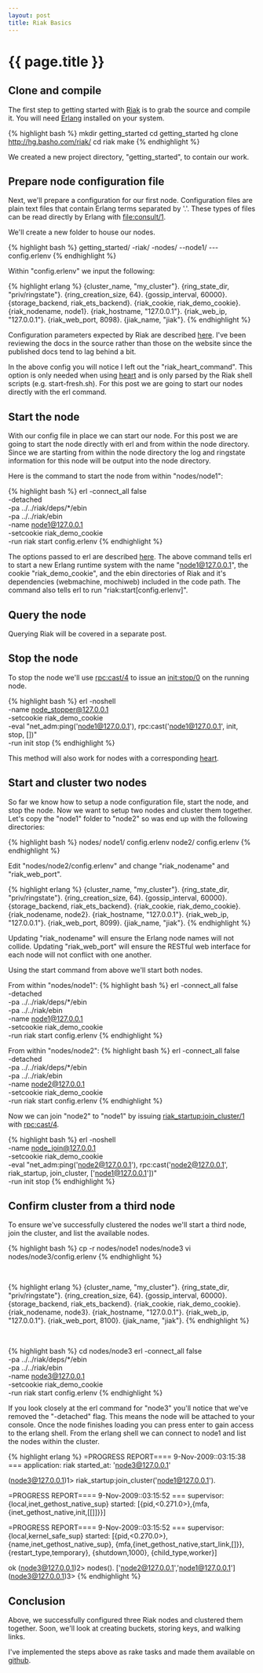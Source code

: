 ```yaml
---
layout: post
title: Riak Basics
---
```


[riak]: http://riak.basho.com/
[erlang]: http://www.erlang.org/download.html
[consult]: http://erldocs.com/otp_src_R13B/kernel/file.html#consult/1
[basic_setup]: http://hg.basho.com/riak/src/tip/doc/basic-setup.txt
[heart]: http://erldocs.com/otp_src_R13B/kernel/heart.html
[erl]: http://www.erlang.org/doc/man/erl.html
[cast]: http://erldocs.com/otp_src_R13B/kernel/rpc.html#cast/4
[stop]: http://erldocs.com/otp_src_R13B/erts/init.html#stop/0
[join_cluster]: http://hg.basho.com/riak/src/tip/src/riak_startup.erl#cl-18

# {{ page.title }}

## Clone and compile

The first step to getting started with [Riak][riak] is to grab the source and compile it. You will need [Erlang][erlang] installed on your system.

{% highlight bash %}
mkdir getting_started
cd getting_started
hg clone http://hg.basho.com/riak/
cd riak
make
{% endhighlight %}

We created a new project directory, "getting_started", to contain our work.

## Prepare node configuration file

Next, we'll prepare a configuration for our first node. Configuration files are plain text files that contain Erlang terms separated by '.'. These types of files can be read directly by Erlang with [file:consult/1][consult].

We'll create a new folder to house our nodes.

{% highlight bash %}
getting_started/
-riak/
-nodes/
--node1/
---config.erlenv
{% endhighlight %}

Within "config.erlenv" we input the following:

{% highlight erlang %}
{cluster_name, "my_cluster"}.
{ring_state_dir, "priv/ringstate"}.
{ring_creation_size, 64}.
{gossip_interval, 60000}.
{storage_backend, riak_ets_backend}.
{riak_cookie, riak_demo_cookie}.
{riak_nodename, node1}.
{riak_hostname, "127.0.0.1"}.
{riak_web_ip, "127.0.0.1"}.
{riak_web_port, 8098}.
{jiak_name, "jiak"}.
{% endhighlight %}

Configuration parameters expected by Riak are described [here][basic_setup]. I've been reviewing the docs in the source rather than those on the website since the published docs tend to lag behind a bit.

In the above config you will notice I left out the "riak_heart_command". This option is only needed when using [heart][heart] and is only parsed by the Riak shell scripts (e.g. start-fresh.sh). For this post we are going to start our nodes directly with the erl command.

## Start the node

With our config file in place we can start our node. For this post we are going to start the node directly with erl and from within the node directory. Since we are starting from within the node directory the log and ringstate information for this node will be output into the node directory.

Here is the command to start the node from within "nodes/node1":

{% highlight bash %}
erl -connect_all false \
-detached \
-pa ../../riak/deps/*/ebin \
-pa ../../riak/ebin \
-name node1@127.0.0.1 \
-setcookie riak_demo_cookie \
-run riak start config.erlenv
{% endhighlight %}

The options passed to erl are described [here][erl]. The above command tells erl to start a new Erlang runtime system with the name "node1@127.0.0.1", the cookie "riak_demo_cookie", and the ebin directories of Riak and it's dependencies (webmachine, mochiweb) included in the code path. The command also tells erl to run "riak:start\[config.erlenv\]".

## Query the node

Querying Riak will be covered in a separate post.

## Stop the node

To stop the node we'll use [rpc:cast/4][cast] to issue an [init:stop/0][stop] on the running node.

{% highlight bash %}
erl -noshell \
-name node_stopper@127.0.0.1 \
-setcookie riak_demo_cookie \
-eval "net_adm:ping('node1@127.0.0.1'), 
rpc:cast('node1@127.0.0.1', init, stop, [])" \
-run init stop
{% endhighlight %}

This method will also work for nodes with a corresponding [heart][heart].

## Start and cluster two nodes

So far we know how to setup a node configuration file, start the node, and stop the node. Now we want to setup two nodes and cluster them together. Let's copy the "node1" folder to "node2" so was end up with the following directories:

{% highlight bash %}
nodes/
    node1/
        config.erlenv
    node2/
        config.erlenv
{% endhighlight %}

Edit "nodes/node2/config.erlenv" and change "riak_nodename" and "riak_web_port".

{% highlight erlang %}
{cluster_name, "my_cluster"}.
{ring_state_dir, "priv/ringstate"}.
{ring_creation_size, 64}.
{gossip_interval, 60000}.
{storage_backend, riak_ets_backend}.
{riak_cookie, riak_demo_cookie}.
{riak_nodename, node2}.
{riak_hostname, "127.0.0.1"}.
{riak_web_ip, "127.0.0.1"}.
{riak_web_port, 8099}.
{jiak_name, "jiak"}.
{% endhighlight %}

Updating "riak_nodename" will ensure the Erlang node names will not collide. Updating "riak_web_port" will ensure the RESTful web interface for each node will not conflict with one another.

Using the start command from above we'll start both nodes.

From within "nodes/node1":
{% highlight bash %}
erl -connect_all false \
-detached \
-pa ../../riak/deps/*/ebin \
-pa ../../riak/ebin \
-name node1@127.0.0.1 \
-setcookie riak_demo_cookie \
-run riak start config.erlenv
{% endhighlight %}

From within "nodes/node2":
{% highlight bash %}
erl -connect_all false \
-detached \
-pa ../../riak/deps/*/ebin \
-pa ../../riak/ebin \
-name node2@127.0.0.1 \
-setcookie riak_demo_cookie \
-run riak start config.erlenv
{% endhighlight %}

Now we can join "node2" to "node1" by issuing [riak_startup:join_cluster/1][join_cluster] with [rpc:cast/4][cast].

{% highlight bash %}
erl -noshell \
-name node_join@127.0.0.1 \
-setcookie riak_demo_cookie \
-eval "net_adm:ping('node2@127.0.0.1'), 
rpc:cast('node2@127.0.0.1', riak_startup, join_cluster, ['node1@127.0.0.1'])" \
-run init stop
{% endhighlight %}
<br />

## Confirm cluster from a third node

To ensure we've successfully clustered the nodes we'll start a third node, join the cluster, and list the available nodes.

{% highlight bash %}
cp -r nodes/node1 nodes/node3
vi nodes/node3/config.erlenv
{% endhighlight %}

<br />

{% highlight erlang %}
{cluster_name, "my_cluster"}.
{ring_state_dir, "priv/ringstate"}.
{ring_creation_size, 64}.
{gossip_interval, 60000}.
{storage_backend, riak_ets_backend}.
{riak_cookie, riak_demo_cookie}.
{riak_nodename, node3}.
{riak_hostname, "127.0.0.1"}.
{riak_web_ip, "127.0.0.1"}.
{riak_web_port, 8100}.
{jiak_name, "jiak"}.
{% endhighlight %}

<br />

{% highlight bash %}
cd nodes/node3
erl -connect_all false \
-pa ../../riak/deps/*/ebin \
-pa ../../riak/ebin \
-name node3@127.0.0.1 \
-setcookie riak_demo_cookie \
-run riak start config.erlenv
{% endhighlight %}

If you look closely at the erl command for "node3" you'll notice that we've removed the "-detached" flag. This means the node will be attached to your console. Once the node finishes loading you can press enter to gain access to the erlang shell. From the erlang shell we can connect to node1 and list the nodes within the cluster.

{% highlight erlang %}
=PROGRESS REPORT==== 9-Nov-2009::03:15:38 ===
         application: riak
          started_at: 'node3@127.0.0.1'

(node3@127.0.0.1)1> riak_startup:join_cluster('node1@127.0.0.1').

=PROGRESS REPORT==== 9-Nov-2009::03:15:52 ===
          supervisor: {local,inet_gethost_native_sup}
             started: [{pid,<0.271.0>},{mfa,{inet_gethost_native,init,[[]]}}]

=PROGRESS REPORT==== 9-Nov-2009::03:15:52 ===
          supervisor: {local,kernel_safe_sup}
             started: [{pid,<0.270.0>},
                       {name,inet_gethost_native_sup},
                       {mfa,{inet_gethost_native,start_link,[]}},
                       {restart_type,temporary},
                       {shutdown,1000},
                       {child_type,worker}]

ok
(node3@127.0.0.1)2> nodes().
['node2@127.0.0.1','node1@127.0.0.1']
(node3@127.0.0.1)3>
{% endhighlight %}
<br />

## Conclusion

Above, we successfully configured three Riak nodes and clustered them together. Soon, we'll look at creating buckets, storing keys, and walking links.

I've implemented the steps above as rake tasks and made them available on [github](http://github.com/dreverri/riak_basics).